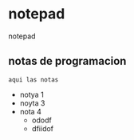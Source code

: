 # notepad
notepad

##  notas de programacion

`aqui las notas`

- notya 1
- noyta 3
- nota 4
  - ododf
  - dfiidof   
